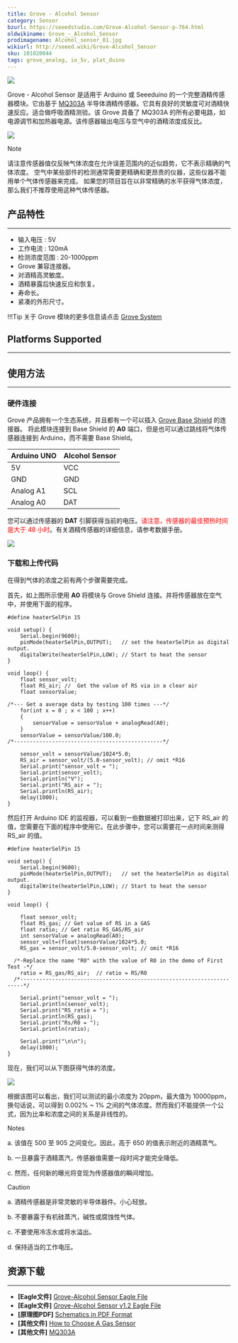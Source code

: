 ```yaml
---
title: Grove - Alcohol Sensor
category: Sensor
bzurl: https://seeedstudio.com/Grove-Alcohol-Sensor-p-764.html
oldwikiname: Grove_-_Alcohol_Sensor
prodimagename: Alcohol_sensor_01.jpg
wikiurl: http://seeed.wiki/Grove-Alcohol_Sensor
sku: 101020044
tags: grove_analog, io_5v, plat_duino
---
```


![](https://raw.githubusercontent.com/SeeedDocument/Grove-Alcohol_Sensor/master/img/Alcohol_sensor_01.jpg)

Grove - Alcohol Sensor 是适用于 Arduino 或 Seeeduino 的一个完整酒精传感器模块。它由基于 [MQ303A](https://raw.githubusercontent.com/SeeedDocument/Grove-Alcohol_Sensor/master/res/MQ303A.pdf) 半导体酒精传感器。它具有良好的灵敏度可对酒精快速反应。适合做呼吸酒精测验。该 Grove 具备了 MQ303A 的所有必要电路，如电源调节和加热器电源。该传感器输出电压与空气中的酒精浓度成反比。

[![](https://github.com/SeeedDocument/wiki_chinese/raw/master/docs/images/click_to_buy.PNG)](https://item.taobao.com/item.htm?spm=a1z10.3-c.w4002-11172317909.10.3c08ae55agDFLx&id=520903013610)

<div class="admonition danger">
<p class="admonition-title">Note</p>
请注意传感器值仅反映气体浓度在允许误差范围内的近似趋势，它不表示精确的气体浓度。 空气中某些部件的检测通常需要更精确和更昂贵的仪器，这些仪器不能用单个气体传感器来完成。 如果您的项目旨在以非常精确的水平获得气体浓度，那么我们不推荐使用这种气体传感器。
</div>

## 产品特性
--------

-   输入电压 : 5V
-   工作电流 : 120mA
-   检测浓度范围 : 20-1000ppm
-   Grove 兼容连接器。
-   对酒精高灵敏度。
-   酒精暴露后快速反应和恢复。
-   寿命长。
-   紧凑的外形尺寸。

!!!Tip
    关于 Grove 模块的更多信息请点击 [Grove System](http://seeed.wiki/Grove_System/)

## Platforms Supported
-------------------

## 使用方法
-----

### 硬件连接

Grove 产品拥有一个生态系统，并且都有一个可以插入 [Grove Base Shield](/Base_Shield_V2) 的连接器。 将此模块连接到 Base Shield 的 **A0** 端口，但是也可以通过跳线将气体传感器连接到 Arduino，而不需要 Base Shield。

| Arduino UNO | Alcohol Sensor |
|-------------|----------------|
| 5V          | VCC            |
| GND         | GND            |
| Analog A1   | SCL            |
| Analog A0   | DAT            |

您可以通过传感器的 **DAT** 引脚获得当前的电压。<font color="Red">请注意，传感器的最佳预热时间是大于 48 小时</font>。有关酒精传感器的详细信息，请参考数据手册。

![](https://raw.githubusercontent.com/SeeedDocument/Grove-Alcohol_Sensor/master/img/Twig_Alcohol_Sensor_Connected_To_Seeeduino_via_BaseStem.jpg)

### 下载和上传代码

在得到气体的浓度之前有两个步骤需要完成。

首先，如上图所示使用 **A0** 将模块与 Grove Shield 连接。并将传感器放在空气中，并使用下面的程序。

```
#define heaterSelPin 15

void setup() {
    Serial.begin(9600);
    pinMode(heaterSelPin,OUTPUT);   // set the heaterSelPin as digital output.
    digitalWrite(heaterSelPin,LOW); // Start to heat the sensor
}

void loop() {
    float sensor_volt;
    float RS_air; //  Get the value of RS via in a clear air
    float sensorValue;

/*--- Get a average data by testing 100 times ---*/
    for(int x = 0 ; x < 100 ; x++)
    {
        sensorValue = sensorValue + analogRead(A0);
    }
    sensorValue = sensorValue/100.0;
/*-----------------------------------------------*/

    sensor_volt = sensorValue/1024*5.0;
    RS_air = sensor_volt/(5.0-sensor_volt); // omit *R16
    Serial.print("sensor_volt = ");
    Serial.print(sensor_volt);
    Serial.println("V");
    Serial.print("RS_air = ");
    Serial.println(RS_air);
    delay(1000);
}
```

然后打开 Arduino IDE 的监视器，可以看到一些数据被打印出来，记下 RS_air 的值，您需要在下面的程序中使用它。在此步骤中，您可以需要花一点时间来测得 RS_air 的值。

```
#define heaterSelPin 15

void setup() {
    Serial.begin(9600);
    pinMode(heaterSelPin,OUTPUT);   // set the heaterSelPin as digital output.
    digitalWrite(heaterSelPin,LOW); // Start to heat the sensor
}

void loop() {

    float sensor_volt;
    float RS_gas; // Get value of RS in a GAS
    float ratio; // Get ratio RS_GAS/RS_air
    int sensorValue = analogRead(A0);
    sensor_volt=(float)sensorValue/1024*5.0;
    RS_gas = sensor_volt/5.0-sensor_volt; // omit *R16

  /*-Replace the name "R0" with the value of R0 in the demo of First Test -*/
    ratio = RS_gas/RS_air;  // ratio = RS/R0
  /*-----------------------------------------------------------------------*/

    Serial.print("sensor_volt = ");
    Serial.println(sensor_volt);
    Serial.print("RS_ratio = ");
    Serial.println(RS_gas);
    Serial.print("Rs/R0 = ");
    Serial.println(ratio);

    Serial.print("\n\n");
    delay(1000);
}
```

现在，我们可以从下图获得气体的浓度。

![](https://raw.githubusercontent.com/SeeedDocument/Grove-Alcohol_Sensor/master/img/Gas_Sensor_5.png)

根据该图可以看出，我们可以测试的最小浓度为 20ppm，最大值为 10000ppm，换句话说，可以得到 0.002% ~ 1% 之间的气体浓度。然而我们不能提供一个公式，因为比率和浓度之间的关系是非线性的。

<div class="admonition note">
<p class="admonition-title">Notes</p>
<p> a. 该值在 500 至 905 之间变化。因此，高于 650 的值表示附近的酒精蒸气。</p>
<p> b. 一旦暴露于酒精蒸汽，传感器值需要一段时间才能完全降低。</p>
<p> c. 然而，任何新的曝光将变现为传感器值的瞬间增加。</p>
</div>


<div class="admonition danger">
<p class="admonition-title">Caution</p>
<p> a. 酒精传感器是非常灵敏的半导体器件。小心轻放。</p>
<p> b. 不要暴露于有机硅蒸汽，碱性或腐蚀性气体。</p>
<p> c. 不要使用冷冻水或将水溢出。</p>
<p> d. 保持适当的工作电压。</p>
</div>

## 资源下载
---------

- **[Eagle文件]** [Grove-Alcohol Sensor Eagle File](https://raw.githubusercontent.com/SeeedDocument/Grove-Alcohol_Sensor/master/res/Twig_-_Alcohol_Sensor_Eagle_Files.zip)
- **[Eagle文件]** [Grove-Alcohol Sensor v1.2 Eagle File](https://raw.githubusercontent.com/SeeedDocument/Grove-Alcohol_Sensor/master/res/Grove-Alcohol_Sensor_sch_pcbv1.2.zip)
- **[原理图PDF]** [Schematics in PDF Format](https://github.com/SeeedDocument/Grove-Alcohol_Sensor/raw/master/res/Grove%20-%20Alcohol%20Sensor%20v1.2.pdf)
- **[其他文件]** [How to Choose A Gas Sensor](/How_to_choose_A_Gas_Sensor)
- **[其他文件]** [MQ303A](https://raw.githubusercontent.com/SeeedDocument/Grove-Alcohol_Sensor/master/res/MQ303A.pdf)

<!-- This Markdown file was created from http://www.seeedstudio.com/wiki/Grove_-_Alcohol_Sensor -->
